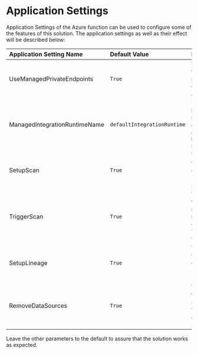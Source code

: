 # Application Settings

Application Settings of the Azure function can be used to configure some of the features of this solution. The application settings as well as their effect will be described below:

| Application Setting Name | Default Value | Description |
|:-------------------------|:--------------|:------------|
| UseManagedPrivateEndpoints | `True`      | This parameter allows you to specify that managed private endpoints should be created automatically for Azure data sources. |
| ManagedIntegrationRuntimeName | `defaultIntegrationRuntime` | Name of the managed integration runtime that will be used for scanning Azure data sources. Will only be effective if `UseManagedPrivateEndpoints` is set to `True`. |
| SetupScan                | `True`        | This parameter allows you to turn the setup of scans on or off. Set this value to `False` to turn the automated setup of scans off. |
| TriggerScan              | `True`        | This parameter allows you to turn the trigger of the initial scan on or off. This parameter only has an effect if `SetupScan` is set to `True`. Set this value to `False` to turn the initial trigger off. |
| SetupLineage             | `True`        | This parameter allows you to turn the setup of lineage on or off. Set this value to `False` to turn the automated setup of lineage off. |
| RemoveDataSources        | `True`        | This parameter allows you to turn the removal of data sources on or off. Set this value to `False` to turn the automated removal of data sources off. |

Leave the other parameters to the default to assure that the solution works as expected.
